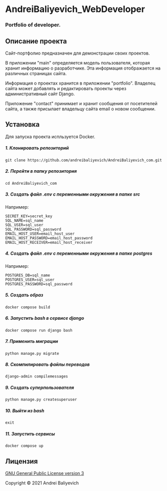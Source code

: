 # AndreiBaliyevich_WebDeveloper


### Portfolio of developer.


## Описание проекта

Сайт-портфолио предназначен для демонстрации своих проектов.

В приложении "main" определяется модель пользователя, которая хранит информацию о разработчике. Эта информация отображается на различных страницах сайта.

Информация о проектах хранится в приложении "portfolio". Владелец сайта может добавлять и редактировать проекты через административный сайт Django.

Приложение "contact" принимает и хранит сообщения от посетителей сайта, а также присылает владельцу сайта email о новом сообщении.


## Установка

Для запуска проекта испльзуется Docker.

##### 1. Клонировать репозиторий

    git clone https://github.com/andreibaliyevich/AndreiBaliyevich_com.git

##### 2. Перейти в папку репозитория

    cd AndreiBaliyevich_com

##### 3. Создать файл .env с переменными окружения в папке src

Например:

    SECRET_KEY=secret_key
    SQL_NAME=sql_name
    SQL_USER=sql_user
    SQL_PASSWORD=sql_password
    EMAIL_HOST_USER=email_host_user
    EMAIL_HOST_PASSWORD=email_host_password
    EMAIL_HOST_RECEIVER=email_host_receiver

##### 4. Создать файл .env с переменными окружения в папке postgres

Например:

    POSTGRES_DB=sql_name
    POSTGRES_USER=sql_user
    POSTGRES_PASSWORD=sql_password

##### 5. Создать образ

    docker compose build

##### 6. Запустить bash в сервисе django

    docker compose run django bash

##### 7. Применить миграции

    python manage.py migrate

##### 8. Скомпилировать файлы переводов

    django-admin compilemessages

##### 9. Создать суперпользователя

    python manage.py createsuperuser

##### 10. Выйти из bash

    exit

##### 11. Запустить сервисы

    docker compose up


## Лицензия

[GNU General Public License version 3](https://opensource.org/licenses/GPL-3.0)

Copyright © 2021 Andrei Baliyevich
